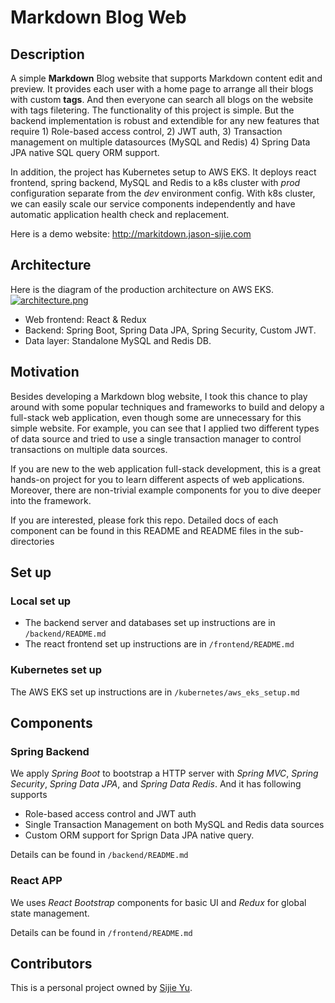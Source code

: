 # Markdown Blog Web 

## Description
A simple **Markdown** Blog website that supports Markdown content edit and preview. It provides each user with a home page to arrange all their blogs with custom **tags**. And then everyone can search all blogs on the website with tags filetering. The functionality of this project is simple. But the backend implementation is robust and extendible for any new features that require 1) Role-based access control, 2) JWT auth, 3) Transaction management on multiple datasources (MySQL and Redis) 4) Spring Data JPA native SQL query ORM support. 

In addition, the project has Kubernetes setup to AWS EKS. It deploys react frontend, spring backend, MySQL and Redis to a k8s cluster with *prod* configuration separate from the *dev* environment config. With k8s cluster, we can easily scale our service components independently and have automatic application health check and replacement. 

Here is a demo website: http://markitdown.jason-sijie.com

## Architecture

Here is the diagram of the production architecture on AWS EKS. 
[![architecture.png](https://i.postimg.cc/fy88Gf0D/Screen-Shot-2022-08-27-at-6-42-01-PM.png)](https://postimg.cc/hQ78xxr5)
- Web frontend: React & Redux
- Backend: Spring Boot, Spring Data JPA, Spring Security, Custom JWT. 
- Data layer: Standalone MySQL and Redis DB.  


## Motivation
Besides developing a Markdown blog website, I took this chance to play around with some popular techniques and frameworks to build and delopy a full-stack web application, even though some are unnecessary for this simple website. For example, you can see that I applied two different types of data source and tried to use a single transaction manager to control transactions on multiple data sources. 

If you are new to the web application full-stack development, this is a great hands-on project for you to learn different aspects of web applications. Moreover, there are non-trivial example components for you to dive deeper into the framework. 

If you are interested, please fork this repo. Detailed docs of each component can be found in this README and README files in the sub-directories 


## Set up

### Local set up

- The backend server and databases set up instructions are in `/backend/README.md`
- The react frontend set up instructions are in `/frontend/README.md`

### Kubernetes set up

The AWS EKS set up instructions are in `/kubernetes/aws_eks_setup.md`

## Components

### Spring Backend

We apply *Spring Boot* to bootstrap a HTTP server with *Spring MVC*, *Spring Security*, *Spring Data JPA*, and *Spring Data Redis*. And it has following supports
- Role-based access control and JWT auth
- Single Transaction Management on both MySQL and Redis data sources
- Custom ORM support for Sprign Data JPA native query. 

Details can be found in `/backend/README.md`


### React APP

We uses *React Bootstrap* components for basic UI and *Redux* for global state management. 

Details can be found in `/frontend/README.md`



## Contributors

This is a personal project owned by [Sijie Yu](https://github.com/Jason-Sijie). 
